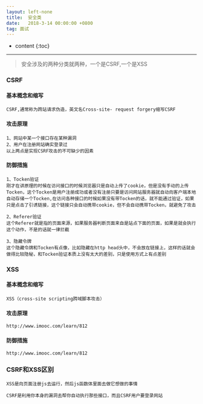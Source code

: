 ```yaml
---
layout: left-none
title:  安全类
date:   2018-3-14 00:00:00 +0800
tag: 面试
---
```

* content
{:toc}
<hr>

> 安全涉及的两种分类就两种，一个是CSRF,一个是XSS

### CSRF

#### 基本概念和缩写

```
CSRF,通常称为跨站请求伪造，英文名Cross-site- request forgery缩写CSRF
```

#### 攻击原理

```
1、网站中某一个接口存在某种漏洞
2、用户在注册网站确实登录过
以上两点是实现CSRF攻击的不可缺少的因素
```

#### 防御措施

```
1、Tocken验证
刚才在讲原理的时候在访问接口的时候浏览器只是自动上传了cookie，但是没有手动的上传Tocken，这个Tocken是用户注册成功或者没有注册只要是访问网站服务器就自动向客户端本地
自动存储一个Tocken,在访问各种接口的时候如果没有带Tocken的话，就不能通过验证，如果只是点击了引诱链接，这个链接只会自动携带cookie，但不会自动携带Tocken，就避免了攻击

2、Referer验证
这个Referer就是指的页面来源，如果服务器判断页面来自是站点下面的页面，如果是就会执行这个动作，不是的话就一律拦截

3、隐藏令牌
这个隐藏令牌和Tocken有点像，比如隐藏在http head头中，不会放在链接上，这样的话就会做得比较隐秘，和Tocken验证本质上没有太大的差别，只是使用方式上有点差别
```

### XSS

#### 基本概念和缩写

```
XSS（cross-site scripting跨域脚本攻击）
```

#### 攻击原理

```
http://www.imooc.com/learn/812
```

#### 防御措施
```
http://www.imooc.com/learn/812
```

### CSRF和XSS区别

```
XSS是向页面注册js去运行，然后js函数体里面去做它想做的事情

CSRF是利用你本身的漏洞去帮你自动执行那些接口，而且CSRF用户要登录网站
```